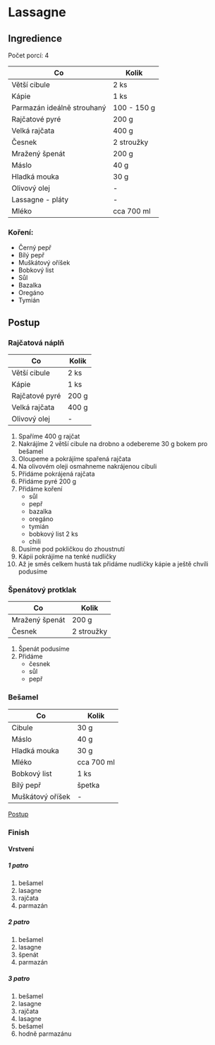 # Lassagne

## Ingredience

Počet porcí: 4

| Co                         | Kolik       |
| -------------------------- | ----------- |
| Větší cibule               | 2 ks        |
| Kápie                      | 1 ks        |
| Parmazán ideálně strouhaný | 100 - 150 g |
| Rajčatové pyré             | 200 g       |
| Velká rajčata              | 400 g       |
| Česnek                     | 2 stroužky  |
| Mražený špenát             | 200 g       |
| Máslo                      | 40 g         |
| Hladká mouka               | 30 g        |
| Olivový olej               | -           |
| Lassagne - pláty           | -           |
| Mléko                      | cca 700 ml  |

### Koření:

- Černý pepř
- Bílý pepř
- Muškátový oříšek
- Bobkový list
- Sůl
- Bazalka
- Oregáno
- Tymián

## Postup

### Rajčatová náplň

| Co             | Kolik |
| -------------- | ----- |
| Větší cibule   | 2 ks  |
| Kápie          | 1 ks  |
| Rajčatové pyré | 200 g |
| Velká rajčata  | 400 g |
| Olivový olej   | -     |

1. Spaříme 400 g rajčat
1. Nakrájíme 2 větší cibule na drobno a odebereme 30 g bokem pro bešamel
1. Oloupeme a pokrájíme spařená rajčata
1. Na olivovém oleji osmahneme nakrájenou cibuli
1. Přidáme pokrájená rajčata
1. Přidáme pyré 200 g
1. Přidáme koření
   - sůl
   - pepř
   - bazalka
   - oregáno
   - tymián
   - bobkový list 2 ks
   - chili
1. Dusíme pod pokličkou do zhoustnutí
1. Kápii pokrájíme na tenké nudličky
1. Až je směs celkem hustá tak přidáme nudličky kápie a ještě chvíli podusíme

### Špenátový protklak

| Co             | Kolik      |
| -------------- | ---------- |
| Mražený špenát | 200 g      |
| Česnek         | 2 stroužky |

1. Špenát podusíme
1. Přidáme
   - česnek
   - sůl
   - pepř

### Bešamel

| Co               | Kolik      |
| ---------------- | ---------- |
| Cibule           | 30 g       |
| Máslo            | 40 g        |
| Hladká mouka     | 30 g       |
| Mléko            | cca 700 ml |
| Bobkový list     | 1 ks       |
| Bílý pepř        | špetka     |
| Muškátový oříšek | -          |

[Postup](besamel.md)

### Finish

#### Vrstvení

##### 1 patro

1. bešamel
1. lasagne
1. rajčata
1. parmazán

##### 2 patro

1. bešamel
1. lasagne
1. špenát
1. parmazán

##### 3 patro

1. bešamel
1. lasagne
1. rajčata
1. lasagne
1. bešamel
1. hodně parmazánu
